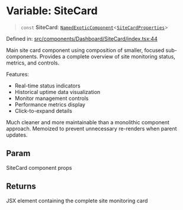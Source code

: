 # Variable: SiteCard

> `const` **SiteCard**: [`NamedExoticComponent`](https://github.com/DefinitelyTyped/DefinitelyTyped/blob/1a60e1b9a9062ff9c48c681ca3d8b6f717b616b9/types/react/index.d.ts#L571)\<[`SiteCardProperties`](../interfaces/SiteCardProperties.md)\>

Defined in: [src/components/Dashboard/SiteCard/index.tsx:44](https://github.com/Nick2bad4u/Uptime-Watcher/blob/dca5483e793478722cd3e6e125cafcec5fc771f0/src/components/Dashboard/SiteCard/index.tsx#L44)

Main site card component using composition of smaller, focused sub-components.
Provides a complete overview of site monitoring status, metrics, and controls.

Features:
- Real-time status indicators
- Historical uptime data visualization
- Monitor management controls
- Performance metrics display
- Click-to-expand details

Much cleaner and more maintainable than a monolithic component approach.
Memoized to prevent unnecessary re-renders when parent updates.

## Param

SiteCard component props

## Returns

JSX element containing the complete site monitoring card
